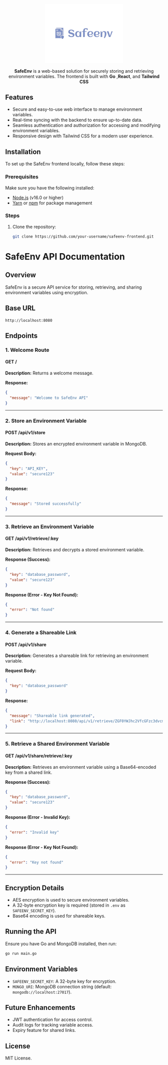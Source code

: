 <div align="center">
<img src="asssets/safeenv-high-resolution-logo-removebg-preview.png" alt="SafeEnv logo" width=250>

**SafeEnv** is a web-based solution for securely storing and retrieving environment variables. The frontend is built with **Go** ,**React**, and **Tailwind CSS**

</div>

## Features

- Secure and easy-to-use web interface to manage environment variables.
- Real-time syncing with the backend to ensure up-to-date data.
- Seamless authentication and authorization for accessing and modifying environment variables.
- Responsive design with Tailwind CSS for a modern user experience.

## Installation

To set up the SafeEnv frontend locally, follow these steps:

### Prerequisites

Make sure you have the following installed:

- [Node.js](https://nodejs.org/) (v16.0 or higher)
- [Yarn](https://yarnpkg.com/) or [npm](https://www.npmjs.com/) for package management

### Steps

1. Clone the repository:

   ```bash
   git clone https://github.com/your-username/safeenv-frontend.git
   ```

# SafeEnv API Documentation

## Overview

SafeEnv is a secure API service for storing, retrieving, and sharing environment variables using encryption.

## Base URL

```
http://localhost:8080
```

## Endpoints

### 1. Welcome Route

#### **GET /**

**Description:** Returns a welcome message.

**Response:**

```json
{
  "message": "Welcome to SafeEnv API"
}
```

---

### 2. Store an Environment Variable

#### **POST /api/v1/store**

**Description:** Stores an encrypted environment variable in MongoDB.

**Request Body:**

```json
{
  "key": "API_KEY",
  "value": "secure123"
}
```

**Response:**

```json
{
  "message": "Stored successfully"
}
```

---

### 3. Retrieve an Environment Variable

#### **GET /api/v1/retrieve/:key**

**Description:** Retrieves and decrypts a stored environment variable.

**Response (Success):**

```json
{
  "key": "database_password",
  "value": "secure123"
}
```

**Response (Error - Key Not Found):**

```json
{
  "error": "Not found"
}
```

---

### 4. Generate a Shareable Link

#### **POST /api/v1/share**

**Description:** Generates a shareable link for retrieving an environment variable.

**Request Body:**

```json
{
  "key": "database_password"
}
```

**Response:**

```json
{
  "message": "Shareable link generated",
  "link": "http://localhost:8080/api/v1/retrieve/ZGF0YWJhc2VfcGFzc3dvcmQ="
}
```

---

### 5. Retrieve a Shared Environment Variable

#### **GET /api/v1/share/retrieve/:key**

**Description:** Retrieves an environment variable using a Base64-encoded key from a shared link.

**Response (Success):**

```json
{
  "key": "database_password",
  "value": "secure123"
}
```

**Response (Error - Invalid Key):**

```json
{
  "error": "Invalid key"
}
```

**Response (Error - Key Not Found):**

```json
{
  "error": "Key not found"
}
```

---

## Encryption Details

- AES encryption is used to secure environment variables.
- A 32-byte encryption key is required (stored in `.env` as `SAFEENV_SECRET_KEY`).
- Base64 encoding is used for shareable keys.

## Running the API

Ensure you have Go and MongoDB installed, then run:

```sh
go run main.go
```

## Environment Variables

- `SAFEENV_SECRET_KEY`: A 32-byte key for encryption.
- `MONGO_URI`: MongoDB connection string (default: `mongodb://localhost:27017`).

## Future Enhancements

- JWT authentication for access control.
- Audit logs for tracking variable access.
- Expiry feature for shared links.

## License

MIT License.
